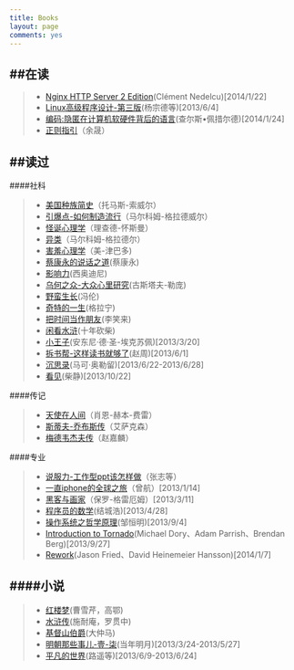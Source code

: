 ```yaml
---
title: Books
layout: page
comments: yes
---
```


##在读
---------------------------------
> + [Nginx HTTP Server 2 Edition]()(Clément Nedelcu)[2014/1/22]
> + [Linux高级程序设计-第三版]()(杨宗德等)[2013/6/4]
> + [编码:隐匿在计算机软硬件背后的语言]()(查尔斯•佩措尔德)[2014/1/24]
> + [正则指引]()（余晟）

##读过
---------------------------------
####社科
> + [美国种族简史]()（托马斯-索威尔）
> + [引爆点-如何制造流行]()（马尔科姆-格拉德威尔）
> + [怪诞心理学]()（理查德-怀斯曼）
> + [异类]()（马尔科姆-格拉德尔）
> + [害羞心理学]()（美-津巴多)
> + [蔡康永的说话之道]()(蔡康永)
> + [影响力]()(西奥迪尼)
> + [乌何之众-大众心里研究]()(古斯塔夫-勒庞)
> + [野蛮生长]()(冯伦)
> + [奇特的一生]()(格拉宁)
> + [把时间当作朋友]()(李笑来)
> + [闲看水浒]()(十年砍柴)
> + [小王子]()(安东尼·德·圣-埃克苏佩)[2013/3/20]
> + [拆书帮-这样读书就够了]()(赵周)[2013/6/1]
> + [沉思录]()(马可·奥勒留)[2013/6/22-2013/6/28]
> + [看见]()(柴静)[2013/10/22]

####传记
> + [天使在人间]()（肖恩-赫本-费雷）
> + [斯蒂夫-乔布斯传]()（艾萨克森）
> + [梅德韦杰夫传]()（赵嘉麟）

####专业
> + [说服力-工作型ppt该怎样做]()（张志等）
> + [一直iphone的全球之旅]()（曾航）[2013/1/14]
> + [黑客与画家]()（保罗-格雷厄姆）[2013/3/11]
> + [程序员的数学]()(结城浩)[2013/4/28]
> + [操作系统之哲学原理]()(邹恒明)[2013/9/4]
> + [Introduction to Tornado]()(Michael Dory、Adam Parrish、Brendan Berg)[2013/9/27]
> + [Rework]()(Jason Fried、David Heinemeier Hansson)[2014/1/7]

####小说
--------------------------------
> + [红楼梦]()(曹雪芹，高鄂)
> + [水浒传]()(施耐庵，罗贯中)
> + [基督山伯爵]()(大仲马)
> + [明朝那些事儿-壹-柒]()(当年明月)[2013/3/24-2013/5/27]
> + [平凡的世界]()(路遥等)[2013/6/9-2013/6/24]     


